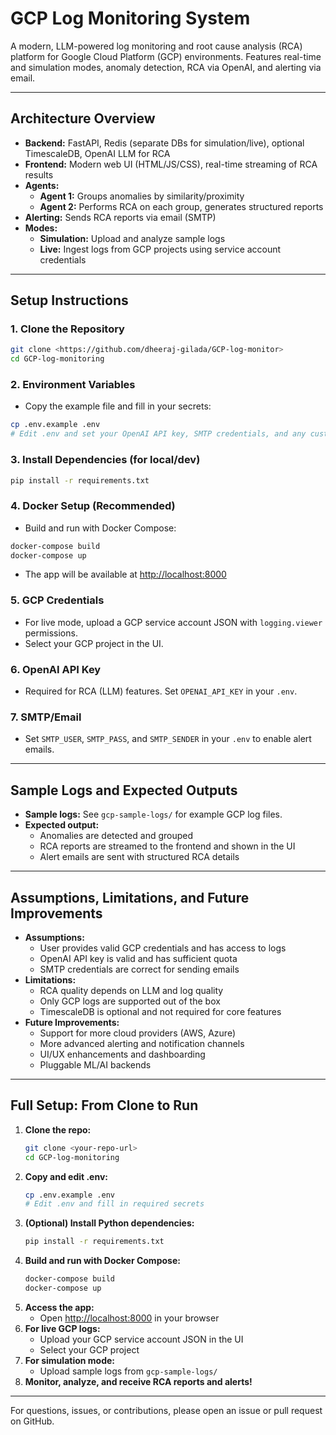 # GCP Log Monitoring System

A modern, LLM-powered log monitoring and root cause analysis (RCA) platform for Google Cloud Platform (GCP) environments. Features real-time and simulation modes, anomaly detection, RCA via OpenAI, and alerting via email.

---

## Architecture Overview

- **Backend:** FastAPI, Redis (separate DBs for simulation/live), optional TimescaleDB, OpenAI LLM for RCA
- **Frontend:** Modern web UI (HTML/JS/CSS), real-time streaming of RCA results
- **Agents:**
  - **Agent 1:** Groups anomalies by similarity/proximity
  - **Agent 2:** Performs RCA on each group, generates structured reports
- **Alerting:** Sends RCA reports via email (SMTP)
- **Modes:**
  - **Simulation:** Upload and analyze sample logs
  - **Live:** Ingest logs from GCP projects using service account credentials

---

## Setup Instructions

### 1. Clone the Repository
```bash
git clone <https://github.com/dheeraj-gilada/GCP-log-monitor>
cd GCP-log-monitoring
```

### 2. Environment Variables
- Copy the example file and fill in your secrets:
```bash
cp .env.example .env
# Edit .env and set your OpenAI API key, SMTP credentials, and any custom Redis/DB URLs
```

### 3. Install Dependencies (for local/dev)
```bash
pip install -r requirements.txt
```

### 4. Docker Setup (Recommended)
- Build and run with Docker Compose:
```bash
docker-compose build
docker-compose up
```
- The app will be available at [http://localhost:8000](http://localhost:8000)

### 5. GCP Credentials
- For live mode, upload a GCP service account JSON with `logging.viewer` permissions.
- Select your GCP project in the UI.

### 6. OpenAI API Key
- Required for RCA (LLM) features. Set `OPENAI_API_KEY` in your `.env`.

### 7. SMTP/Email
- Set `SMTP_USER`, `SMTP_PASS`, and `SMTP_SENDER` in your `.env` to enable alert emails.

---

## Sample Logs and Expected Outputs

- **Sample logs:** See `gcp-sample-logs/` for example GCP log files.
- **Expected output:**
  - Anomalies are detected and grouped
  - RCA reports are streamed to the frontend and shown in the UI
  - Alert emails are sent with structured RCA details

---

## Assumptions, Limitations, and Future Improvements

- **Assumptions:**
  - User provides valid GCP credentials and has access to logs
  - OpenAI API key is valid and has sufficient quota
  - SMTP credentials are correct for sending emails
- **Limitations:**
  - RCA quality depends on LLM and log quality
  - Only GCP logs are supported out of the box
  - TimescaleDB is optional and not required for core features
- **Future Improvements:**
  - Support for more cloud providers (AWS, Azure)
  - More advanced alerting and notification channels
  - UI/UX enhancements and dashboarding
  - Pluggable ML/AI backends

---

## Full Setup: From Clone to Run

1. **Clone the repo:**
   ```bash
   git clone <your-repo-url>
   cd GCP-log-monitoring
   ```
2. **Copy and edit .env:**
   ```bash
   cp .env.example .env
   # Edit .env and fill in required secrets
   ```
3. **(Optional) Install Python dependencies:**
   ```bash
   pip install -r requirements.txt
   ```
4. **Build and run with Docker Compose:**
   ```bash
   docker-compose build
   docker-compose up
   ```
5. **Access the app:**
   - Open [http://localhost:8000](http://localhost:8000) in your browser
6. **For live GCP logs:**
   - Upload your GCP service account JSON in the UI
   - Select your GCP project
7. **For simulation mode:**
   - Upload sample logs from `gcp-sample-logs/`
8. **Monitor, analyze, and receive RCA reports and alerts!**

---

For questions, issues, or contributions, please open an issue or pull request on GitHub.
